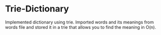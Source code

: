 # Trie-Dictionary
Implemented dictionary using trie.  Imported words and its meanings from words file and stored it in a trie that allows you to find the meaning in O(n).
